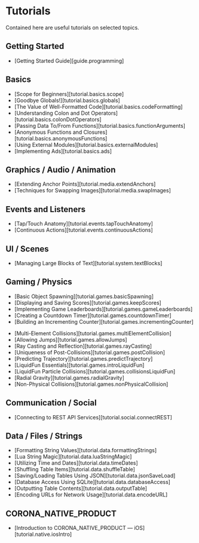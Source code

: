 # Tutorials

Contained here are useful tutorials on selected topics.

## Getting Started

<div class="guides-toc">

* [Getting Started Guide][guide.programming]

</div>

## Basics

<div class="guides-toc">

* [Scope for Beginners][tutorial.basics.scope]
* [Goodbye Globals!][tutorial.basics.globals]
* [The Value of Well-Formatted Code][tutorial.basics.codeFormatting]
* [Understanding Colon and Dot Operators][tutorial.basics.colonDotOperators]
* [Passing Data To/From Functions][tutorial.basics.functionArguments]
* [Anonymous Functions and Closures][tutorial.basics.anonymousFunctions]
* [Using External Modules][tutorial.basics.externalModules]
* [Implementing Ads][tutorial.basics.ads]

</div>


## Graphics / Audio / Animation

<div class="guides-toc">

* [Extending Anchor Points][tutorial.media.extendAnchors]
* [Techniques for Swapping Images][tutorial.media.swapImages]

</div>


## Events and Listeners

<div class="guides-toc">

* [Tap/Touch Anatomy][tutorial.events.tapTouchAnatomy]
* [Continuous Actions][tutorial.events.continuousActions]

</div>


## UI / Scenes

<div class="guides-toc">

* [Managing Large Blocks of Text][tutorial.system.textBlocks]

</div>


## Gaming / Physics

<div class="guides-toc">

* [Basic Object Spawning][tutorial.games.basicSpawning]
* [Displaying and Saving Scores][tutorial.games.keepScores]
* [Implementing Game Leaderboards][tutorial.games.gameLeaderboards]
* [Creating a Countdown Timer][tutorial.games.countdownTimer]
* [Building an Incrementing Counter][tutorial.games.incrementingCounter]

</div>
<div class="guides-toc">

* [Multi-Element Collisions][tutorial.games.multiElementCollision]
* [Allowing Jumps][tutorial.games.allowJumps]
* [Ray Casting and Reflection][tutorial.games.rayCasting]
* [Uniqueness of Post-Collisions][tutorial.games.postCollision]
* [Predicting Trajectory][tutorial.games.predictTrajectory]
* [LiquidFun Essentials][tutorial.games.introLiquidFun]
* [LiquidFun Particle Collisions][tutorial.games.collisionsLiquidFun]
* [Radial Gravity][tutorial.games.radialGravity]
* [Non-Physical Collisions][tutorial.games.nonPhysicalCollision]

</div>


## Communication / Social

<div class="guides-toc">

* [Connecting to REST API Services][tutorial.social.connectREST]

</div>


## Data / Files / Strings

<div class="guides-toc">

* [Formatting String Values][tutorial.data.formattingStrings]
* [Lua String Magic][tutorial.data.luaStringMagic]
* [Utilizing Time and Dates][tutorial.data.timeDates]
* [Shuffling Table Items][tutorial.data.shuffleTable]
* [Saving/Loading Tables Using JSON][tutorial.data.jsonSaveLoad]
* [Database Access Using SQLite][tutorial.data.databaseAccess]
* [Outputting Table Contents][tutorial.data.outputTable]
* [Encoding URLs for Network Usage][tutorial.data.encodeURL]

</div>


## CORONA_NATIVE_PRODUCT

<div class="guides-toc">

* [Introduction to CORONA_NATIVE_PRODUCT &mdash; iOS][tutorial.native.iosIntro]

</div>

